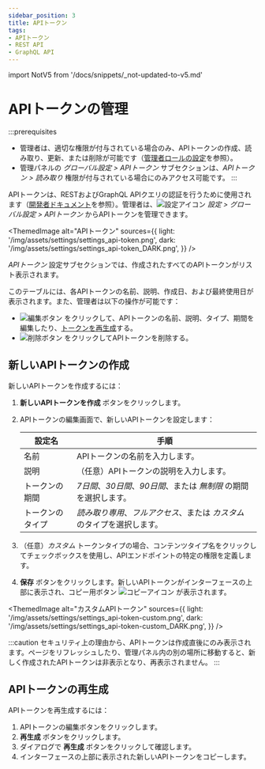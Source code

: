 ```yaml
---
sidebar_position: 3
title: APIトークン
tags:
- APIトークン
- REST API
- GraphQL API
---
```


import NotV5 from '/docs/snippets/_not-updated-to-v5.md'

# APIトークンの管理

:::prerequisites
* 管理者は、適切な権限が付与されている場合のみ、APIトークンの作成、読み取り、更新、または削除が可能です（[管理者ロールの設定](/user-docs/users-roles-permissions/configuring-administrator-roles#plugins-and-settings)を参照）。
* 管理パネルの *グローバル設定 > APIトークン* サブセクションは、_APIトークン > 読み取り_ 権限が付与されている場合にのみアクセス可能です。
:::

APIトークンは、RESTおよびGraphQL APIクエリの認証を行うために使用されます（[開発者ドキュメント](/dev-docs/configurations/api-tokens)を参照）。管理者は、![設定アイコン](/img/assets/icons/v5/Cog.svg) *設定 > グローバル設定 > APIトークン* からAPIトークンを管理できます。

<ThemedImage
  alt="APIトークン"
  sources={{
    light: '/img/assets/settings/settings_api-token.png',
    dark: '/img/assets/settings/settings_api-token_DARK.png',
  }}
/>

*APIトークン* 設定サブセクションでは、作成されたすべてのAPIトークンがリスト表示されます。

このテーブルには、各APIトークンの名前、説明、作成日、および最終使用日が表示されます。また、管理者は以下の操作が可能です：

- ![編集ボタン](/img/assets/icons/v5/Pencil.svg) をクリックして、APIトークンの名前、説明、タイプ、期間を編集したり、[トークンを再生成](#regenerating-an-api-token)する。
- ![削除ボタン](/img/assets/icons/v5/Trash.svg) をクリックしてAPIトークンを削除する。

## 新しいAPIトークンの作成

新しいAPIトークンを作成するには：

1. **新しいAPIトークンを作成** ボタンをクリックします。
2. APIトークンの編集画面で、新しいAPIトークンを設定します：

    | 設定名           | 手順                                                                       |
    | ---------------- | ------------------------------------------------------------------------ |
    | 名前             | APIトークンの名前を入力します。                                           |
    | 説明             | （任意）APIトークンの説明を入力します。                                   |
    | トークンの期間   | *7日間*、*30日間*、*90日間*、または *無制限* の期間を選択します。          |
    | トークンのタイプ | *読み取り専用*、*フルアクセス*、または *カスタム* のタイプを選択します。    |

3. （任意）*カスタム* トークンタイプの場合、コンテンツタイプ名をクリックしてチェックボックスを使用し、APIエンドポイントの特定の権限を定義します。
4. **保存** ボタンをクリックします。新しいAPIトークンがインターフェースの上部に表示され、コピー用ボタン ![コピーアイコン](/img/assets/icons/v5/Duplicate.svg) が表示されます。

<ThemedImage
  alt="カスタムAPIトークン"
  sources={{
    light: '/img/assets/settings/settings_api-token-custom.png',
    dark: '/img/assets/settings/settings_api-token-custom_DARK.png',
  }}
/>

:::caution
セキュリティ上の理由から、APIトークンは作成直後にのみ表示されます。ページをリフレッシュしたり、管理パネル内の別の場所に移動すると、新しく作成されたAPIトークンは非表示となり、再表示されません。
:::

## APIトークンの再生成

APIトークンを再生成するには：

1. APIトークンの編集ボタンをクリックします。
2. **再生成** ボタンをクリックします。
3. ダイアログで **再生成** ボタンをクリックして確認します。
4. インターフェースの上部に表示された新しいAPIトークンをコピーします。
